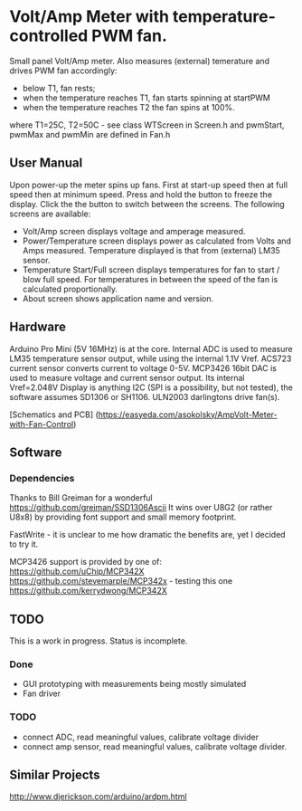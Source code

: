 # Volt/Amp Meter with temperature-controlled PWM fan.

Small panel Volt/Amp meter.  Also measures (external) temerature and drives PWM fan accordingly:

- below T1, fan rests;
- when the temperature reaches T1, fan starts spinning at startPWM
- when the temperature reaches T2 the fan spins at 100%.

where T1=25C, T2=50C - see class WTScreen in Screen.h
  and pwmStart, pwmMax and pwmMin are defined in Fan.h

## User Manual

Upon power-up the meter spins up fans.  First at start-up speed then at full speed then at minimum speed.
Press and hold the button to freeze the display.
Click the the button to switch between the screens.  The following screens are available:

- Volt/Amp screen displays voltage and amperage measured. 
- Power/Temperature screen displays power as calculated from Volts and Amps measured.  Temperature displayed is that from (external) LM35 sensor.
- Temperature Start/Full screen displays temperatures for fan to start / blow full speed.  For temperatures in between the speed of the fan is calculated proportionally.
- About screen shows application name and version.

## Hardware

Arduino Pro Mini (5V 16MHz) is at the core.
Internal ADC is used to measure LM35 temperature sensor output, while using the internal 1.1V Vref.
ACS723 current sensor converts current to voltage 0-5V.
MCP3426 16bit DAC is used to measure voltage and current sensor output. Its internal Vref=2.048V
Display is anything I2C (SPI is a possibility, but not tested), the software assumes SD1306 or SH1106.
ULN2003 darlingtons drive fan(s).

[Schematics and PCB] (https://easyeda.com/asokolsky/AmpVolt-Meter-with-Fan-Control)

## Software

### Dependencies

Thanks to Bill Greiman for a wonderful https://github.com/greiman/SSD1306Ascii
It wins over U8G2 (or rather U8x8) by providing font support and small memory footprint.

FastWrite - it is unclear to me how dramatic the benefits are, yet I decided to try it.

MCP3426 support is provided by one of:
https://github.com/uChip/MCP342X
https://github.com/stevemarple/MCP342x - testing this one
https://github.com/kerrydwong/MCP342X


## TODO

This is a work in progress.  Status is incomplete.

### Done

- GUI prototyping with measurements being mostly simulated
- Fan driver

### TODO

- connect ADC, read meaningful values, calibrate voltage divider
- connect amp sensor, read meaningful values, calibrate voltage divider.

## Similar Projects

http://www.djerickson.com/arduino/ardpm.html
